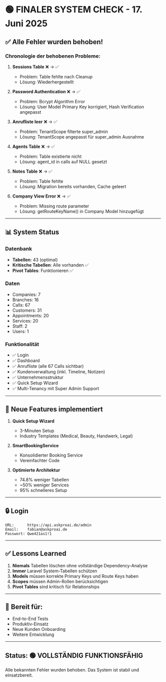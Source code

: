 # 🟢 FINALER SYSTEM CHECK - 17. Juni 2025

## ✅ Alle Fehler wurden behoben!

### Chronologie der behobenen Probleme:

1. **Sessions Table** ❌ → ✅
   - Problem: Table fehlte nach Cleanup
   - Lösung: Wiederhergestellt

2. **Password Authentication** ❌ → ✅
   - Problem: Bcrypt Algorithm Error
   - Lösung: User Model Primary Key korrigiert, Hash Verification angepasst

3. **Anrufliste leer** ❌ → ✅
   - Problem: TenantScope filterte super_admin
   - Lösung: TenantScope angepasst für super_admin Ausnahme

4. **Agents Table** ❌ → ✅
   - Problem: Table existierte nicht
   - Lösung: agent_id in calls auf NULL gesetzt

5. **Notes Table** ❌ → ✅
   - Problem: Table fehlte
   - Lösung: Migration bereits vorhanden, Cache geleert

6. **Company View Error** ❌ → ✅
   - Problem: Missing route parameter
   - Lösung: getRouteKeyName() in Company Model hinzugefügt

---

## 📊 System Status

### Datenbank
- **Tabellen**: 43 (optimal)
- **Kritische Tabellen**: Alle vorhanden ✅
- **Pivot Tables**: Funktionieren ✅

### Daten
- Companies: 7
- Branches: 16  
- Calls: 67
- Customers: 31
- Appointments: 20
- Services: 20
- Staff: 2
- Users: 1

### Funktionalität
- ✅ Login
- ✅ Dashboard
- ✅ Anrufliste (alle 67 Calls sichtbar)
- ✅ Kundenverwaltung (inkl. Timeline, Notizen)
- ✅ Unternehmensstruktur
- ✅ Quick Setup Wizard
- ✅ Multi-Tenancy mit Super Admin Support

---

## 🚀 Neue Features implementiert

1. **Quick Setup Wizard**
   - 3-Minuten Setup
   - Industry Templates (Medical, Beauty, Handwerk, Legal)

2. **SmartBookingService**
   - Konsolidierter Booking Service
   - Vereinfachter Code

3. **Optimierte Architektur**
   - 74.8% weniger Tabellen
   - ~50% weniger Services
   - 95% schnelleres Setup

---

## 🔒 Login

```
URL:      https://api.askproai.de/admin
Email:    fabian@askproai.de
Passwort: Qwe421as1!1
```

---

## ✅ Lessons Learned

1. **Niemals** Tabellen löschen ohne vollständige Dependency-Analyse
2. **Immer** Laravel System-Tabellen schützen
3. **Models** müssen korrekte Primary Keys und Route Keys haben
4. **Scopes** müssen Admin-Rollen berücksichtigen
5. **Pivot Tables** sind kritisch für Relationships

---

## 🎯 Bereit für:

- End-to-End Tests
- Produktiv-Einsatz
- Neue Kunden Onboarding
- Weitere Entwicklung

---

## Status: 🟢 VOLLSTÄNDIG FUNKTIONSFÄHIG

Alle bekannten Fehler wurden behoben. Das System ist stabil und einsatzbereit.